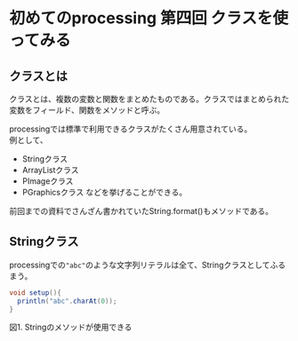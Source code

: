 # 初めてのprocessing 第四回 クラスを使ってみる

## クラスとは
クラスとは、複数の変数と関数をまとめたものである。クラスではまとめられた変数をフィールド、関数をメソッドと呼ぶ。

processingでは標準で利用できるクラスがたくさん用意されている。  
例として、
* Stringクラス
* ArrayListクラス
* PImageクラス
* PGraphicsクラス
などを挙げることができる。

前回までの資料でさんざん書かれていたString.format()もメソッドである。

## Stringクラス
processingでの`"abc"`のような文字列リテラルは全て、Stringクラスとしてふるまう。

```java
void setup(){
  println("abc".charAt(0));
}
```
図1. Stringのメソッドが使用できる

